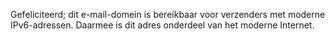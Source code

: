 Gefeliciteerd; dit e-mail-domein is bereikbaar voor verzenders met moderne
IPv6-adressen. Daarmee is dit adres onderdeel van het moderne Internet.
